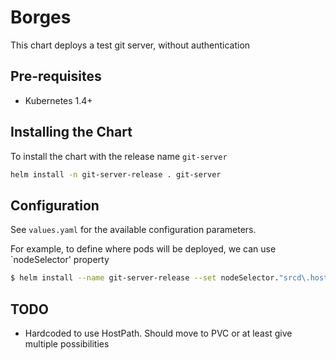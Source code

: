# Borges

This chart deploys a test git server, without authentication

## Pre-requisites

- Kubernetes 1.4+

## Installing the Chart

To install the chart with the release name `git-server`

```bash
helm install -n git-server-release . git-server
```

## Configuration

See `values.yaml` for the available configuration parameters.

For example, to define where pods will be deployed, we can use `nodeSelector' property

```sh
$ helm install --name git-server-release --set nodeSelector."srcd\.host/type"=worker
```

## TODO

* Hardcoded to use HostPath. Should move to PVC or at least give multiple possibilities
